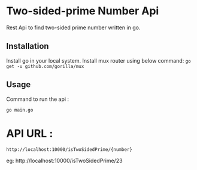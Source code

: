 # Two-sided-prime Number Api

Rest Api to find two-sided prime number written in go.

## Installation

Install go in your local system.
Install mux router using below command:
	``` go get -u github.com/gorilla/mux ```


## Usage
Command to run the api :
```
go main.go
```
# API URL :
``` http://localhost:10000/isTwoSidedPrime/{number} ```

eg: http://localhost:10000/isTwoSidedPrime/23
